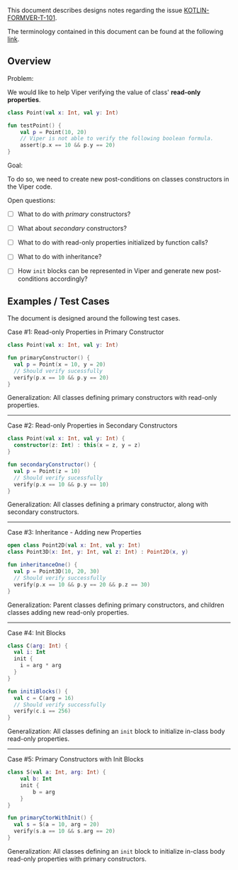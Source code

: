 This document describes designs notes regarding the issue
[KOTLIN-FORMVER-T-101](https://jetbrains.team/p/kotlin-formver/issues/101).

The terminology contained in this document can be found at the following
[link](https://kotlinlang.org/spec/kotlin-spec.html#class-declaration).

## Overview

Problem:

We would like to help Viper verifying the value of class' **read-only properties**.

```kotlin
class Point(val x: Int, val y: Int)

fun testPoint() {
    val p = Point(10, 20)
    // Viper is not able to verify the following boolean formula.
    assert(p.x == 10 && p.y == 20) 
}
```

Goal:

To do so, we need to create new post-conditions on classes constructors
in the Viper code.

Open questions:

- [ ]   What to do with _primary_ constructors?

- [ ]   What about _secondary_ constructors?
  - [ ] What to do with read-only properties initialized by function calls?

- [ ]   What to do with inheritance?

- [ ]   How `init` blocks can be represented in Viper and generate new
        post-conditions accordingly?

## Examples / Test Cases

The document is designed around the following test cases.

Case #1: Read-only Properties in Primary Constructor

```kotlin
class Point(val x: Int, val y: Int)

fun primaryConstructor() {
  val p = Point(x = 10, y = 20)
  // Should verify sucessfully
  verify(p.x == 10 && p.y == 20) 
}
```

Generalization: All classes defining primary constructors with read-only
properties.

---

Case #2: Read-only Properties in Secondary Constructors

```kotlin
class Point(val x: Int, val y: Int) {
  constructor(z: Int) : this(x = z, y = z)
}

fun secondaryConstructor() {
  val p = Point(z = 10)
  // Should verify sucessfully
  verify(p.x == 10 && p.y == 10)
}
```

Generalization: All classes defining a primary constructor, along with
secondary constructors. 

---

Case #3: Inheritance - Adding new Properties

```kotlin
open class Point2D(val x: Int, val y: Int)
class Point3D(x: Int, y: Int, val z: Int) : Point2D(x, y)

fun inheritanceOne() {
  val p = Point3D(10, 20, 30)
  // Should verify successfully
  verify(p.x == 10 && p.y == 20 && p.z == 30)
}
```

Generalization: Parent classes defining primary constructors, and
children classes adding new read-only properties.

---

Case #4: Init Blocks

```kotlin
class C(arg: Int) {
  val i: Int
  init {
    i = arg * arg
  }
}

fun initiBlocks() {
  val c = C(arg = 16)
  // Should verify successfully
  verify(c.i == 256)
}
```

Generalization: All classes defining an `init`  block to initialize
in-class body read-only properties.

---

Case #5: Primary Constructors with Init Blocks

```kotlin
class S(val a: Int, arg: Int) {
    val b: Int
    init {
        b = arg
    }
}

fun primaryCtorWithInit() {
  val s = S(a = 10, arg = 20)
  verify(s.a == 10 && s.arg == 20)
}
```

Generalization: All classes defining an `init`  block to initialize
in-class body read-only properties with primary constructors. 

